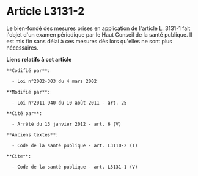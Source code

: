 # Article L3131-2

Le bien-fondé des mesures prises en application de l'article L. 3131-1 fait l'objet d'un examen périodique par le Haut
Conseil de la santé publique. Il est mis fin sans délai à ces mesures dès lors qu'elles ne sont plus nécessaires.

**Liens relatifs à cet article**

	**Codifié par**:

	  - Loi n°2002-303 du 4 mars 2002

	**Modifié par**:

	  - Loi n°2011-940 du 10 août 2011 - art. 25

	**Cité par**:

	  - Arrêté du 13 janvier 2012 - art. 6 (V)

	**Anciens textes**:

	  - Code de la santé publique - art. L3110-2 (T)

	**Cite**:

	  - Code de la santé publique - art. L3131-1 (V)
